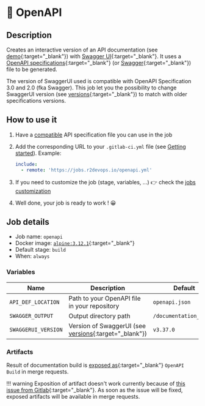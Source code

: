 # 📗 OpenAPI

## Description

Creates an interactive version of an API documentation (see [demo](https://petstore.swagger.io/){:target="_blank"})
with [Swagger UI](https://swagger.io/tools/swagger-ui/){:target="_blank"}. It uses a [OpenAPI specifications](https://swagger.io/specification/){:target="_blank"} 
(or [Swagger](https://swagger.io/docs/specification/2-0/basic-structure/){:target="_blank"}) file to be generated.

The version of SwaggerUI used is compatible with OpenAPI Specification 3.0 and 2.0 (fka Swagger). 
This job let you the possibility to change SwaggerUI version (see [versions](https://github.com/swagger-api/swagger-ui#compatibility){:target="_blank"}) to match with older specifications versions.

## How to use it

1. Have a [compatible](#description) API specification file you can use in the job
2. Add the corresponding URL to your `.gitlab-ci.yml` file (see [Getting
   started](/use-the-hub/)). Example:

    ```yaml
    include:
      - remote: 'https://jobs.r2devops.io/openapi.yml'
    ```

3. If you need to customize the job (stage, variables, ...) 👉 check the [jobs
   customization](/use-the-hub/#jobs-customization)
4. Well done, your job is ready to work ! 😀

## Job details

* Job name: `openapi`
* Docker image: [`alpine:3.12.1`](https://hub.docker.com/_/alpine/){:target="_blank"}
* Default stage: `build`
* When: `always`

### Variables

| Name | Description | Default |
| ---- | ----------- | ------- |
| `API_DEF_LOCATION` <img width=250/> | Path to your OpenAPI file in your repository <img width=400/> | `openapi.json` |
| `SWAGGER_OUTPUT` | Output directory path | `/documentation_build` |
| `SWAGGERUI_VERSION` | Version of SwaggerUI (see [versions](https://github.com/swagger-api/swagger-ui#compatibility){:target="_blank"}) | `v3.37.0` |

### Artifacts

Result of documentation build is [exposed
as](https://docs.gitlab.com/ee/ci/yaml/#artifactsexpose_as){:target="_blank"} `OpenAPI Build` in
merge requests.

!!! warning
    Exposition of artifact doesn't work currently because of [this issue from
    Gitlab](https://gitlab.com/gitlab-org/gitlab/-/issues/37129){:target="_blank"}. As soon as
    the issue will be fixed, exposed artifacts will be available in merge
    requests.
